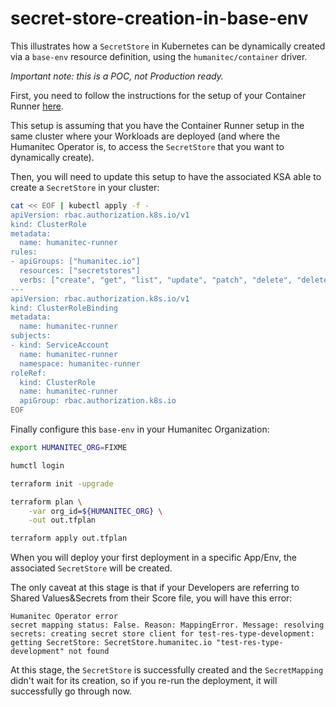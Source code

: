 # secret-store-creation-in-base-env

This illustrates how a `SecretStore` in Kubernetes can be dynamically created via a `base-env` resource definition, using the `humanitec/container` driver.

_Important note: this is a POC, not Production ready._

First, you need to follow the instructions for the setup of your Container Runner [here](https://developer.humanitec.com/integration-and-extensions/drivers/generic-drivers/container-runner/).

This setup is assuming that you have the Container Runner setup in the same cluster where your Workloads are deployed (and where the Humanitec Operator is, to access the `SecretStore` that you want to dynamically create).

Then, you will need to update this setup to have the associated KSA able to create a `SecretStore` in your cluster:
```bash
cat << EOF | kubectl apply -f -
apiVersion: rbac.authorization.k8s.io/v1
kind: ClusterRole
metadata:
  name: humanitec-runner
rules:
- apiGroups: ["humanitec.io"]
  resources: ["secretstores"]
  verbs: ["create", "get", "list", "update", "patch", "delete", "deletecollection", "watch"]
---
apiVersion: rbac.authorization.k8s.io/v1
kind: ClusterRoleBinding
metadata:
  name: humanitec-runner
subjects:
- kind: ServiceAccount
  name: humanitec-runner
  namespace: humanitec-runner
roleRef:
  kind: ClusterRole
  name: humanitec-runner
  apiGroup: rbac.authorization.k8s.io
EOF
```

Finally configure this `base-env` in your Humanitec Organization:
```bash
export HUMANITEC_ORG=FIXME

humctl login

terraform init -upgrade

terraform plan \
    -var org_id=${HUMANITEC_ORG} \
    -out out.tfplan

terraform apply out.tfplan
```

When you will deploy your first deployment in a specific App/Env, the associated `SecretStore` will be created.

The only caveat at this stage is that if your Developers are referring to Shared Values&Secrets from their Score file, you will have this error:
```none
Humanitec Operator error
secret mapping status: False. Reason: MappingError. Message: resolving secrets: creating secret store client for test-res-type-development: getting SecretStore: SecretStore.humanitec.io "test-res-type-development" not found
```

At this stage, the `SecretStore` is successfully created and the `SecretMapping` didn't wait for its creation, so if you re-run the deployment, it will successfully go through now.